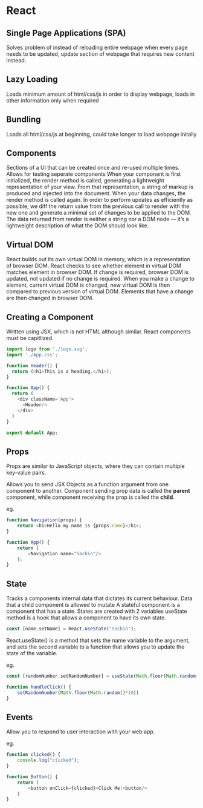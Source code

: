 
# React

## Single Page Applications (SPA)

Solves problem of instead of reloading entire webpage when every page needs to be updated, 
update section of webpage that requires new content instead.

## Lazy Loading
    
Loads minimum amount of html/css/js in order to display webpage, loads in other information only when required

## Bundling

Loads all html/css/js at beginning, could take longer to load webpage initally

## Components

Sections of a UI that can be created once and re-used multiple times. Allows for testing seperate components
When your component is first initialized, the render method is called, generating a lightweight representation of your view. From that representation, a string of markup is produced and injected into the document. When your data changes, the render method is called again. In order to perform updates as efficiently as possible, we diff the return value from the previous call to render with the new one and generate a minimal set of changes to be applied to the DOM.
The data returned from render is neither a string nor a DOM node — it’s a lightweight description of what the DOM should look like.

## Virtual DOM

React builds out its own virtual DOM in memory, which is a representation of browser DOM. React checks to see whether element in virtual DOM matches element in browser DOM.
If change is required, browser DOM is updated, not updated if no change is required. 
When you make a change to element, current virtual DOM is changed, new virtual DOM is then compared to previous version of virtual DOM.
Elements that have a change are then changed in browser DOM.

## Creating a Component

Written using JSX, which is not HTML although similar. React components must be capitlized.
```javascript
import logo from './logo.svg';
import './App.css';

function Header() {
  return (<h1>This is a heading.</h1>);
}

function App() {
  return (
    <div className='App'>
      <Header/>
    </div>
  )
}

export default App;
```

## Props

Props are similar to JavaScript objects, where they can contain multiple key-value pairs.

Allows you to send JSX Objects as a function argument from one component to another. Component sending prop data is called the **parent** component, while component receiving the prop is called the **child**.

eg.
```javascript
function Navigation(props) {
    return <h1>Hello my name is {props.name}</h1>;
}

function App() {
    return (
        <Navigation name="Sachin"/>
    );
}
```
## State

Tracks a components internal data that dictates its current behaviour. Data that a child component is allowed to mutate
A stateful component is a component that has a state. 
States are created with 2 variables
useState method is a hook that allows a component to have its own state.
```javascript
const [name,setName] = React.useState("Sachin");
```
React.useState() is a method that sets the name variable to the argument, and sets the second variable to a function that allows you to update the state of the variable.

eg.
```javascript
const [randomNumber,setRandomNumber] = useState(Math.floor(Math.random()*10));

function handleClick() {
    setRandomNumber(Math.floor(Math.random()*10))
}
```


## Events

Allow you to respond to user interaction with your web app.

eg. 
```javascript
function clicked() {
    console.log("clicked");
}

function Button() {
    return (
        <button onClick={clicked}>Click Me!<button/>
    )
}
